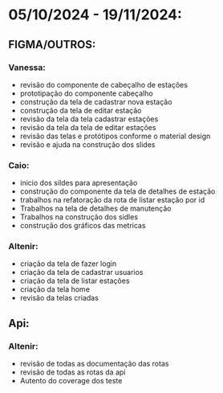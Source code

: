 # 05/10/2024 - 19/11/2024:

## FIGMA/OUTROS:

### Vanessa:
- revisão do componente de cabeçalho de estações 
- prototipação do componente cabeçalho
- construção da tela de cadastrar nova estação 
- construção da tela de editar estação
- revisão da tela da tela cadastrar estações
- revisão da tela da tela de editar estações
- revisão das telas e protótipos conforme o material design
- revisão e ajuda na construção dos slides

### Caio:
- inicio dos sildes para apresentação
- construção do componente da tela de detalhes de estação
- trabalhos na refatoração da rota de listar estação por id
- Trabalhos na tela de detalhes de manutenção 
- Trabalhos na construção dos sidles 
- construção dos gráficos das metricas


### Altenir:

- criação da tela de fazer login
- criação da tela de cadastrar usuarios
- criação da tela de listar estações 
- criação da tela home
- revisão da telas criadas

## Api:

### Altenir:
- revisão de todas as documentação das rotas
- revisão de todas as rotas da api
- Autento do coverage dos teste




